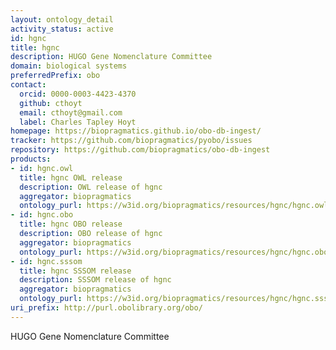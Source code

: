```yaml
---
layout: ontology_detail
activity_status: active
id: hgnc
title: hgnc
description: HUGO Gene Nomenclature Committee
domain: biological systems
preferredPrefix: obo
contact:
  orcid: 0000-0003-4423-4370
  github: cthoyt
  email: cthoyt@gmail.com
  label: Charles Tapley Hoyt
homepage: https://biopragmatics.github.io/obo-db-ingest/
tracker: https://github.com/biopragmatics/pyobo/issues
repository: https://github.com/biopragmatics/obo-db-ingest
products:
- id: hgnc.owl
  title: hgnc OWL release
  description: OWL release of hgnc
  aggregator: biopragmatics
  ontology_purl: https://w3id.org/biopragmatics/resources/hgnc/hgnc.owl
- id: hgnc.obo
  title: hgnc OBO release
  description: OBO release of hgnc
  aggregator: biopragmatics
  ontology_purl: https://w3id.org/biopragmatics/resources/hgnc/hgnc.obo
- id: hgnc.sssom
  title: hgnc SSSOM release
  description: SSSOM release of hgnc
  aggregator: biopragmatics
  ontology_purl: https://w3id.org/biopragmatics/resources/hgnc/hgnc.sssom
uri_prefix: http://purl.obolibrary.org/obo/
---
```


HUGO Gene Nomenclature Committee

